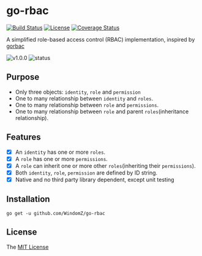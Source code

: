 # go-rbac
[![Build Status](https://travis-ci.org/WindomZ/go-rbac.svg?branch=master)](https://travis-ci.org/WindomZ/go-rbac)
[![License](https://img.shields.io/badge/license-MIT-green.svg)](https://opensource.org/licenses/MIT)
[![Coverage Status](https://coveralls.io/repos/github/WindomZ/go-rbac/badge.svg?branch=dev)](https://coveralls.io/github/WindomZ/go-rbac?branch=dev)

A simplified role-based access control (RBAC) implementation, 
inspired by [gorbac](https://github.com/mikespook/gorbac)

![v1.0.0](https://img.shields.io/badge/version-v1.0.0-green.svg)
![status](https://img.shields.io/badge/status-stable-green.svg)

## Purpose

* Only three objects: `identity`, `role` and `permission`
* One to many relationship between `identity` and `roles`.
* One to many relationship between `role` and `permissions`.
* One to many relationship between `role` and parent `roles`(inheritance relationship).

## Features

- [x] An `identity` has one or more `roles`.
- [x] A `role` has one or more `permissions`.
- [x] A `role` can inherit one or more other `roles`(inheriting their `permissions`).
- [x] Both `identity`, `role`, `permission` are defined by ID string.
- [x] Native and no third party library dependent, except unit testing

## Installation

```
go get -u github.com/WindomZ/go-rbac
```

## License

The [MIT License](https://github.com/WindomZ/go-rbac/blob/master/LICENSE)
